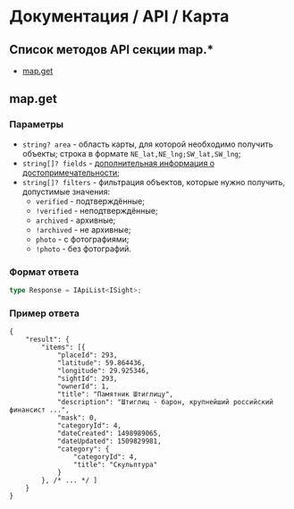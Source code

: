# Документация / API / Карта
## Список методов API секции map.*
* [map.get](#mapget)

## map.get
### Параметры
* `string? area` - область карты, для которой необходимо получить объекты; строка в формате `NE_lat,NE_lng;SW_lat,SW_lng`;
* `string[]? fields` - [дополнительная информация о достопримечательности](methods-sights.md#sight-fields);
* `string[]? filters` - фильтрация объектов, которые нужно получить, допустимые значения:
  * `verified` - подтверждённые;
  * `!verified` - неподтверждённые;
  * `archived` - архивные;
  * `!archived` - не архивные;
  * `photo` - с фотографиями;
  * `!photo` - без фотографий.

### Формат ответа
```ts
type Response = IApiList<ISight>;
```

### Пример ответа
```json5
{
    "result": {
        "items": [{
            "placeId": 293,
            "latitude": 59.864436,
            "longitude": 29.925346,
            "sightId": 293,
            "ownerId": 1,
            "title": "Памятник Штиглицу",
            "description": "Штиглиц - барон, крупнейший российский финансист ...",
            "mask": 0,
            "categoryId": 4,
            "dateCreated": 1498989065,
            "dateUpdated": 1509829981,
            "category": {
                "categoryId": 4,
                "title": "Скульптура"
            }
        }, /* ... */ ]
    }
}
```
